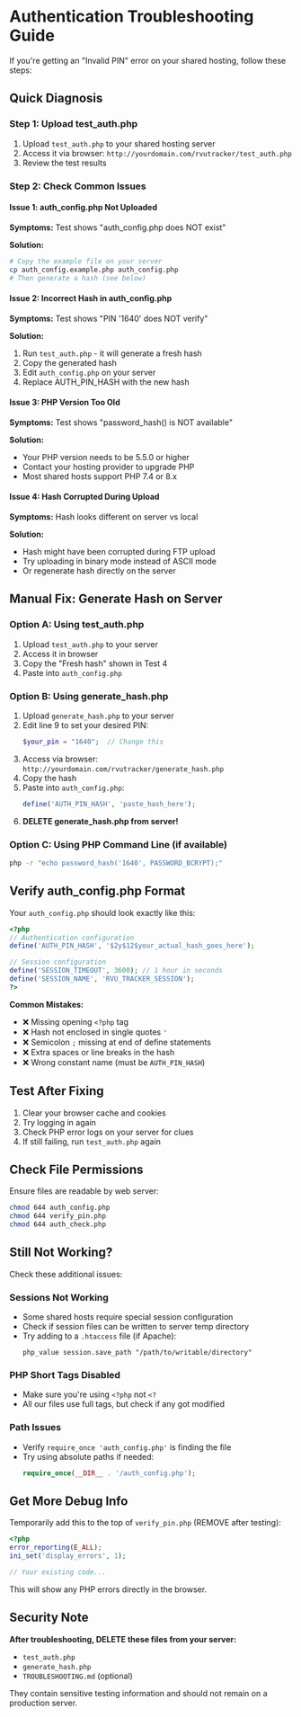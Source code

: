 # Authentication Troubleshooting Guide

If you're getting an "Invalid PIN" error on your shared hosting, follow these steps:

## Quick Diagnosis

### Step 1: Upload test_auth.php
1. Upload `test_auth.php` to your shared hosting server
2. Access it via browser: `http://yourdomain.com/rvutracker/test_auth.php`
3. Review the test results

### Step 2: Check Common Issues

#### Issue 1: auth_config.php Not Uploaded
**Symptoms:** Test shows "auth_config.php does NOT exist"

**Solution:**
```bash
# Copy the example file on your server
cp auth_config.example.php auth_config.php
# Then generate a hash (see below)
```

#### Issue 2: Incorrect Hash in auth_config.php
**Symptoms:** Test shows "PIN '1640' does NOT verify"

**Solution:**
1. Run `test_auth.php` - it will generate a fresh hash
2. Copy the generated hash
3. Edit `auth_config.php` on your server
4. Replace AUTH_PIN_HASH with the new hash

#### Issue 3: PHP Version Too Old
**Symptoms:** Test shows "password_hash() is NOT available"

**Solution:**
- Your PHP version needs to be 5.5.0 or higher
- Contact your hosting provider to upgrade PHP
- Most shared hosts support PHP 7.4 or 8.x

#### Issue 4: Hash Corrupted During Upload
**Symptoms:** Hash looks different on server vs local

**Solution:**
- Hash might have been corrupted during FTP upload
- Try uploading in binary mode instead of ASCII mode
- Or regenerate hash directly on the server

## Manual Fix: Generate Hash on Server

### Option A: Using test_auth.php
1. Upload `test_auth.php` to your server
2. Access it in browser
3. Copy the "Fresh hash" shown in Test 4
4. Paste into `auth_config.php`

### Option B: Using generate_hash.php
1. Upload `generate_hash.php` to your server
2. Edit line 9 to set your desired PIN:
   ```php
   $your_pin = "1640";  // Change this
   ```
3. Access via browser: `http://yourdomain.com/rvutracker/generate_hash.php`
4. Copy the hash
5. Paste into `auth_config.php`:
   ```php
   define('AUTH_PIN_HASH', 'paste_hash_here');
   ```
6. **DELETE generate_hash.php from server!**

### Option C: Using PHP Command Line (if available)
```bash
php -r "echo password_hash('1640', PASSWORD_BCRYPT);"
```

## Verify auth_config.php Format

Your `auth_config.php` should look exactly like this:

```php
<?php
// Authentication configuration
define('AUTH_PIN_HASH', '$2y$12$your_actual_hash_goes_here');

// Session configuration
define('SESSION_TIMEOUT', 3600); // 1 hour in seconds
define('SESSION_NAME', 'RVU_TRACKER_SESSION');
?>
```

**Common Mistakes:**
- ❌ Missing opening `<?php` tag
- ❌ Hash not enclosed in single quotes `'`
- ❌ Semicolon `;` missing at end of define statements
- ❌ Extra spaces or line breaks in the hash
- ❌ Wrong constant name (must be `AUTH_PIN_HASH`)

## Test After Fixing

1. Clear your browser cache and cookies
2. Try logging in again
3. Check PHP error logs on your server for clues
4. If still failing, run `test_auth.php` again

## Check File Permissions

Ensure files are readable by web server:
```bash
chmod 644 auth_config.php
chmod 644 verify_pin.php
chmod 644 auth_check.php
```

## Still Not Working?

Check these additional issues:

### Sessions Not Working
- Some shared hosts require special session configuration
- Check if session files can be written to server temp directory
- Try adding to a `.htaccess` file (if Apache):
  ```
  php_value session.save_path "/path/to/writable/directory"
  ```

### PHP Short Tags Disabled
- Make sure you're using `<?php` not `<?`
- All our files use full tags, but check if any got modified

### Path Issues
- Verify `require_once 'auth_config.php'` is finding the file
- Try using absolute paths if needed:
  ```php
  require_once(__DIR__ . '/auth_config.php');
  ```

## Get More Debug Info

Temporarily add this to the top of `verify_pin.php` (REMOVE after testing):

```php
<?php
error_reporting(E_ALL);
ini_set('display_errors', 1);

// Your existing code...
```

This will show any PHP errors directly in the browser.

## Security Note

**After troubleshooting, DELETE these files from your server:**
- `test_auth.php`
- `generate_hash.php`
- `TROUBLESHOOTING.md` (optional)

They contain sensitive testing information and should not remain on a production server.